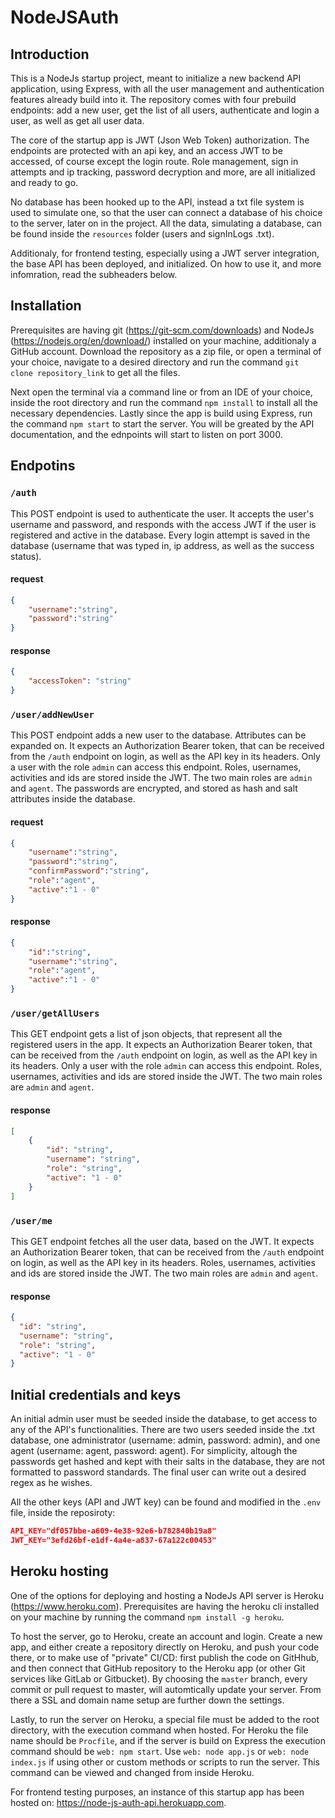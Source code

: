 # NodeJSAuth

## Introduction
This is a NodeJs startup project, meant to initialize a new backend API application, using Express, with all the user management and authentication features already build into it. 
The repository comes with four prebuild endpoints: add a new user, get the list of all users, authenticate and login a user, as well as get all user data.

The core of the startup app is JWT (Json Web Token) authorization. The endpoints are protected with an api key, and an access JWT to be accessed, of course except the login route.
Role management, sign in attempts and ip tracking, password decryption and more, are all initialized and ready to go.

No database has been hooked up to the API, instead a txt file system is used to simulate one, so that the user can connect a database of his choice to the server, later on in the project. All the data, simulating a database, can be found inside the `resources` folder (users and signInLogs .txt).

Additionaly, for frontend testing, especially using a JWT server integration, the base API has been deployed, and initialized. On how to use it, and more infomration, read the subheaders below.

## Installation
Prerequisites are having git (https://git-scm.com/downloads) and NodeJs (https://nodejs.org/en/download/) installed on your machine, additionaly a GitHub account. Download the repository as a zip file, or open a terminal of your choice, navigate to a desired directory and run the command `git clone repository_link` to get all the files.

Next open the terminal via a command line or from an IDE of your choice, inside the root directory and run the command `npm install` to install all the necessary dependencies. Lastly since the app is build using Express, run the command `npm start` to start the server. You will be greated by the API documentation, and the ednpoints will start to listen on port 3000.

## Endpotins
### `/auth`
This POST endpoint is used to authenticate the user. It accepts the user's username and password, and responds with the access JWT if the user is registered and active in the database. Every login attempt is saved in the database (username that was typed in, ip address, as well as the success status).
#### request
```json
{
    "username":"string",
    "password":"string"
}
```
#### response
```json
{
    "accessToken": "string"
}
```
### `/user/addNewUser`
This POST endpoint adds a new user to the database. Attributes can be expanded on. It expects an Authorization Bearer token, that can be received from the `/auth` endpoint on login, as well as the API key in its headers. Only a user with the role `admin` can access this endpoint. Roles, usernames, activities and ids are stored inside the JWT. The two main roles are `admin` and `agent`. The passwords are encrypted, and stored as hash and salt attributes inside the database.
#### request
```json
{
    "username":"string",
    "password":"string",
    "confirmPassword":"string", 
    "role":"agent",
    "active":"1 - 0"
}
```
#### response
```json
{
    "id":"string",
    "username":"string",    
    "role":"agent",
    "active":"1 - 0"
}
```
### `/user/getAllUsers`
This GET endpoint gets a list of json objects, that represent all the registered users in the app. It expects an Authorization Bearer token, that can be received from the `/auth` endpoint on login, as well as the API key in its headers. Only a user with the role `admin` can access this endpoint. Roles, usernames, activities and ids are stored inside the JWT. The two main roles are `admin` and `agent`.
#### response
```json
[
    {
        "id": "string",
        "username": "string",
        "role": "string",
        "active": "1 - 0"
    }
]
```
### `/user/me`
This GET endpoint fetches all the user data, based on the JWT. It expects an Authorization Bearer token, that can be received from the `/auth` endpoint on login, as well as the API key in its headers. Roles, usernames, activities and ids are stored inside the JWT. The two main roles are `admin` and `agent`.

#### response
```json
{
  "id": "string",
  "username": "string",
  "role": "string",
  "active": "1 - 0"
}
```
## Initial credentials and keys
An initial admin user must be seeded inside the database, to get access to any of the API's functionalities. There are two users seeded inside the .txt database, one administrator (username: admin, password: admin), and one agent (username: agent, password: agent). For simplicity, altough the passwords get hashed and kept with their salts in the database, they are not formatted to password standards. The final user can write out a desired regex as he wishes.

All the other keys (API and JWT key) can be found and modified in the `.env` file, inside the reposiroty:
```json
API_KEY="df057bbe-a609-4e38-92e6-b782840b19a8"
JWT_KEY="3efd26bf-e1df-4a4e-a837-67a122c00453"
```

## Heroku hosting
One of the options for deploying and hosting a NodeJs API server is Heroku (https://www.heroku.com). Prerequisites are having the heroku cli installed on your machine by running the command `npm install -g heroku`.

To host the server, go to Heroku, create an account and login. Create a new app, and either create a repository directly on Heroku, and push your code there, or to make use of "private" CI/CD: first publish the code on GitHhub, and then connect that GitHub repository to the Heroku app (or other Git services like GitLab or Gitbucket). By choosing the `master` branch, every commit or pull request to master, will automtically update your server. From there a SSL and domain name setup are further down the settings.

Lastly, to run the server on Heroku, a special file must be added to the root directory, with the execution command when hosted. For Heroku the file name should be `Procfile`, and if the server is build on Express the execution command should be `web: npm start`. Use `web: node app.js` or `web: node index.js` if using other or custom methods or scripts to run the server. This command can be viewed and changed from inside Heroku.

For frontend testing purposes, an instance of this startup app has been hosted on: https://node-js-auth-api.herokuapp.com.
